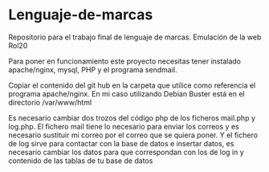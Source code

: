 # Lenguaje-de-marcas
Repositorio para el trabajo final de lenguaje de marcas. Emulación de la web Rol20

Para poner en funcionamiento este proyecto necesitas tener instalado apache/nginx, mysql, PHP y el programa sendmail.

Copiar el contenido del git hub en la carpeta que utilice como referencia el programa apache/nginx. En mi caso utilizando Debian Buster está en el directorio /var/www/html

Es necesario cambiar dos trozos del código php de los ficheros mail.php y log.php. El fichero mail tiene lo necesario para enviar los correos y es necesario sustituir mi correo por el correo que se quiera poner. Y el fichero de log sirve para contactar con la base de datos e insertar datos, es necesario cambiar los datos para que correspondan con los de log in y contenido de las tablas de tu base de datos
